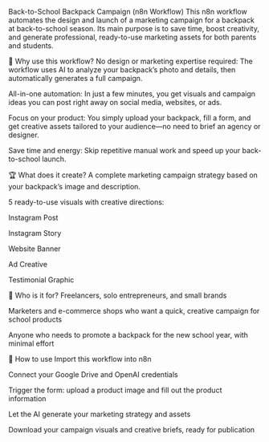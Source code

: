 Back-to-School Backpack Campaign (n8n Workflow)
This n8n workflow automates the design and launch of a marketing campaign for a backpack at back-to-school season.
Its main purpose is to save time, boost creativity, and generate professional, ready-to-use marketing assets for both parents and students.

🔎 Why use this workflow?
No design or marketing expertise required:
The workflow uses AI to analyze your backpack’s photo and details, then automatically generates a full campaign.

All-in-one automation:
In just a few minutes, you get visuals and campaign ideas you can post right away on social media, websites, or ads.

Focus on your product:
You simply upload your backpack, fill a form, and get creative assets tailored to your audience—no need to brief an agency or designer.

Save time and energy:
Skip repetitive manual work and speed up your back-to-school launch.

🏆 What does it create?
A complete marketing campaign strategy based on your backpack’s image and description.

5 ready-to-use visuals with creative directions:

Instagram Post

Instagram Story

Website Banner

Ad Creative

Testimonial Graphic

👥 Who is it for?
Freelancers, solo entrepreneurs, and small brands

Marketers and e-commerce shops who want a quick, creative campaign for school products

Anyone who needs to promote a backpack for the new school year, with minimal effort

🚀 How to use
Import this workflow into n8n

Connect your Google Drive and OpenAI credentials

Trigger the form: upload a product image and fill out the product information

Let the AI generate your marketing strategy and assets

Download your campaign visuals and creative briefs, ready for publication

